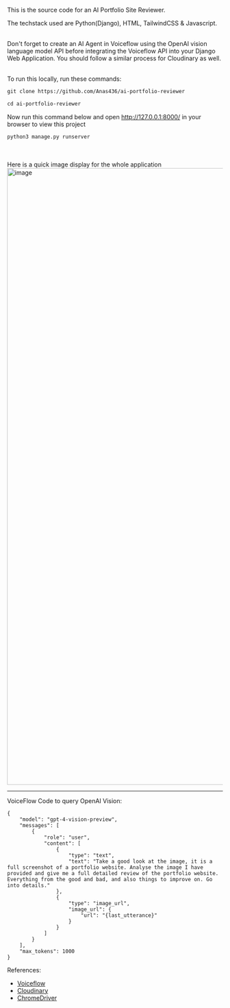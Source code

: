 This is the source code for an AI Portfolio Site Reviewer. 


The techstack used are Python(Django), HTML, TailwindCSS & Javascript.<br><br>

Don't forget to create an AI Agent in Voiceflow using the OpenAI vision language model API before integrating the Voiceflow API into your Django Web Application. You should follow a similar process for Cloudinary as well.<br><br>

To run this locally, run these commands:
```html
git clone https://github.com/Anas436/ai-portfolio-reviewer
```

```html
cd ai-portfolio-reviewer
```
<be>

Now run this command below and open http://127.0.0.1:8000/ in your browser to view this project

```html
python3 manage.py runserver
```
<br><br>
Here is a quick image display for the whole application
<img width="1440" alt="image" src="https://res.cloudinary.com/denojater/image/upload/v1714516439/ylqioaftej9opoqfiaql.webp"><hr>

VoiceFlow Code to query OpenAI Vision:

```
{
    "model": "gpt-4-vision-preview",
    "messages": [
        {
            "role": "user",
            "content": [
                {
                    "type": "text",
                    "text": "Take a good look at the image, it is a full screenshot of a portfolio website. Analyse the image I have provided and give me a full detailed review of the portfolio website. Everything from the good and bad, and also things to improve on. Go into details."
                },
                {
                    "type": "image_url",
                    "image_url": {
                        "url": "{last_utterance}"
                    }
                }
            ]
        }
    ],
    "max_tokens": 1000
}
```

References:

* [Voiceflow](https://www.voiceflow.com/)
* [Cloudinary](https://cloudinary.com/)
* [ChromeDriver](https://developer.chrome.com/docs/chromedriver/downloads)

